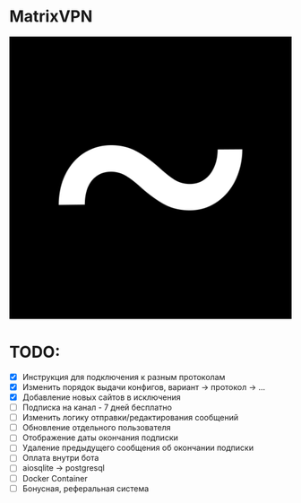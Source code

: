 # MatrixVPN
![LOGO](/assets/logo.png)
# TODO:
- [x] Инструкция для подключения к разным протоколам
- [x] Изменить порядок выдачи конфигов, вариант -> протокол -> ...
- [x] Добавление новых сайтов в исключения
- [ ] Подписка на канал - 7 дней бесплатно
- [ ] Изменить логику отправки/редактирования сообщений
- [ ] Обновление отдельного пользователя
- [ ] Отображение даты окончания подписки
- [ ] Удаление предыдущего сообщения об окончании подписки
- [ ] Оплата внутри бота
- [ ] aiosqlite -> postgresql
- [ ] Docker Container
- [ ] Бонусная, реферальная система
